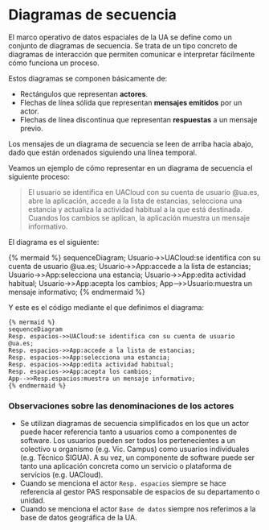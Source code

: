 # Diagramas de secuencia

El marco operativo de datos espaciales de la UA se define como un conjunto de diagramas de secuencia. Se trata de un tipo concreto de diagramas de interacción que permiten comunicar e interpretar fácilmente cómo funciona un proceso.  

Estos diagramas se componen básicamente de:  
- Rectángulos que representan **actores**.
- Flechas de línea sólida que representan **mensajes emitidos** por un actor.
- Flechas de línea discontinua que representan **respuestas** a un mensaje previo.  

Los mensajes de un diagrama de secuencia se leen de arriba hacia abajo, dado que están ordenados siguiendo una línea temporal.  

Veamos un ejemplo de cómo representar en un diagrama de secuencia el siguiente proceso:  
> El usuario se identifica en UACloud con su cuenta de usuario @ua.es, abre la aplicación, accede a la lista de estancias, selecciona una estancia y actualiza la actividad habitual a la que está destinada. Cuandos los cambios se aplican, la aplicación muestra un mensaje informativo.  

El diagrama es el siguiente:  

{% mermaid %}
sequenceDiagram;
Usuario->>UACloud:se identifica con su cuenta de usuario @ua.es;
Usuario->>App:accede a la lista de estancias;
Usuario->>App:selecciona una estancia;
Usuario->>App:edita actividad habitual;
Usuario->>App:acepta los cambios;
App-->>Usuario:muestra un mensaje informativo;
{% endmermaid %}

Y este es el código mediante el que definimos el diagrama:  

```
{% mermaid %}
sequenceDiagram
Resp. espacios->>UACloud:se identifica con su cuenta de usuario @ua.es;
Resp. espacios->>App:accede a la lista de estancias;
Resp. espacios->>App:selecciona una estancia;
Resp. espacios->>App:edita actividad habitual;
Resp. espacios->>App:acepta los cambios;
App-->>Resp.espacios:muestra un mensaje informativo;
{% endmermaid %}
```

### Observaciones sobre las denominaciones de los actores
-  Se utilizan diagramas de secuencia simplificados en los que un actor puede hacer referencia tanto a usuarios como a componentes de software. Los usuarios pueden ser todos los pertenecientes a un colectivo u organismo (e.g. Vic. Campus) como usuarios individuales (e.g. Técnico SIGUA). A su vez, un componente de software puede ser tanto una aplicación concreta como un servicio o plataforma de servicios (e.g. UACloud).
-  Cuando se menciona el actor `Resp. espacios` siempre se hace referencia al gestor PAS responsable de espacios de su departamento o unidad.
-  Cuando se menciona el actor `Base de datos` siempre nos referimos a la base de datos geográfica de la UA.